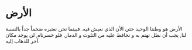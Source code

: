 # الأرض

الأرض هو وطننا الوحيد حتي الأن الذي نعيش فيه. فبينما نحن نعتبره ضخماً جداً
بالنسبة لنا, يجب أن نظل نهتم به و نحافظ عليه من التلوث و الدمار. فلو خسرناه, لن
يوجد مكان آخر للذهاب إليه.
